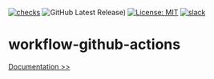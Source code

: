 [![checks](https://github.com/martoc/workflow-github-actions/actions/workflows/tag.yml/badge.svg?branch=main&event=push)](https://github.com/martoc/workflow-github-actions/actions/workflows/tag.yml)
![GitHub Latest Release)](https://img.shields.io/github/v/release/martoc/workflow-github-actions?logo=github)
[![License: MIT](https://img.shields.io/badge/License-MIT-yellow.svg)](https://opensource.org/licenses/MIT)
[![slack](https://img.shields.io/badge/slack-general-brightgreen.svg?logo=slack)](https://app.slack.com/messages/T8L8AAD3M/C8LBHLSVA)

# workflow-github-actions

[Documentation >>](./docs/index.md)
